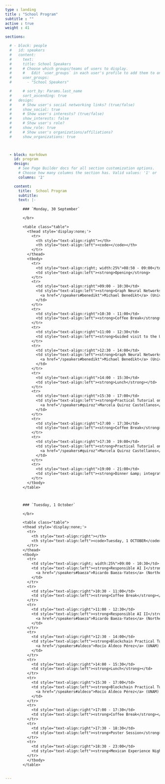 ```yaml
---
type : landing
title : "School Program"
subtitle : ""
active : true
weight : 41

sections:

  # - block: people
  #   id: speakers
  #   content:
  #     text: 
  #     title: School Speakers
  #     # Choose which groups/teams of users to display.
  #     #   Edit `user_groups` in each user's profile to add them to one or more of these groups.
  #     user_groups:
  #       - "School Speakers"

  #     # sort_by: Params.last_name
  #     sort_ascending: true
  #   design:
  #     # Show user's social networking links? (true/false)
  #     show_social: true
  #     # Show user's interests? (true/false)
  #     show_interests: false
  #     # Show user's role?
  #     show_role: true
  #     # Show user's organizations/affiliations?
  #     show_organizations: true
        


  - block: markdown
    id: program
    design:
      # See Page Builder docs for all section customization options.
      # Choose how many columns the section has. Valid values: '1' or '2'.
      columns: '2'  

    content:
      title:  School Program
      subtitle: 
      text: |-
        
        ### `Monday, 30 September`

        </br>

        <table class="table">
          <thead style='display:none;'>
            <tr>
              <th style="text-align:right"></th>
              <th style="text-align:left"><code></code></th>
            </tr>
          </thead>
          <tbody>
            <tr>
              <td style="text-align:right; width:25%">08:50 - 09:00</td>
              <td style="text-align:left"><strong>Opening</strong>
            </tr>
            <tr>
              <td style="text-align:right">09:00 - 10:30</td>
              <td style="text-align:left"><strong>Graph Neural Networks & Graph Management I</strong> <br>
                <a href="/speakers#benedikt">Michael Benedikt</a> (University of Oxford)
              </td>
            </tr>
            <tr>
              <td style="text-align:right">10:30 - 11:00</td>
              <td style="text-align:left"><strong>Coffee Break</strong></td>
            </tr>
            <tr>
              <td style="text-align:right">11:00 - 12:30</td>
              <td style="text-align:left"><strong>Guided visit to the UNAM patrimony areas</strong> (UNESCO World heritage)</td>
            </tr>
            <tr>
              <td style="text-align:right">12:30 - 14:00</td>
              <td style="text-align:left"><strong>Graph Neural Networks & Graph Management II</strong> <br>
                <a href="/speakers#benedikt">Michael Benedikt</a> (University of Oxford)
              </td>
            </tr>
            <tr>
              <td style="text-align:right">14:00 - 15:30</td>
              <td style="text-align:left"><strong>Lunch</strong></td>
            </tr>
            <tr>
              <td style="text-align:right">15:30 - 17:00</td>
              <td style="text-align:left"><strong>Practical Tutorial on Hyper-heuristic Algorithms for Grouping Problems I</strong><br>
                <a href="/speakers#quiroz">Marcela Quiroz Castellanos</a> (IIIA-UV)
              </td>
            </tr>
            <tr>
              <td style="text-align:right">17:00 - 17:30</td>
              <td style="text-align:left"><strong>Coffee Break</strong></td>
            </tr>
            <tr>
              <td style="text-align:right">17:30 - 19:00</td>
              <td style="text-align:left"><strong>Practical Tutorial on Hyper-heuristic Algorithms for Grouping Problems II</strong><br>
                <a href="/speakers#quiroz">Marcela Quiroz Castellanos</a> (IIIA-UV)
              </td>
            </tr>
            <tr>
              <td style="text-align:right">19:00 - 21:00</td>
              <td style="text-align:left"><strong>Dinner &amp; integration activity</strong></td>
            </tr>
          </tbody>
        </table>



        ### `Tuesday, 1 October`

        </br>

        <table class="table">
        <thead style='display:none;'>
          <tr>
            <th style="text-align:right"></th>
            <th style="text-align:left"><code>Tuesday, 1 OCTOBER</code></th>
          </tr>
        </thead>
        <tbody>
          <tr>
            <td style="text-align:right; width:25%">09:00 - 10:30</td>
            <td style="text-align:left"><strong>Responsible AI I</strong></br>
              <a href="/speakers#baeza">Ricardo Baeza-Yates</a> (Northeastern University)
            </td>
          </tr>
          <tr>
            <td style="text-align:right">10:30 - 11:00</td>
            <td style="text-align:left"><strong>Coffee Break</strong></td>
          </tr>
          <tr>
            <td style="text-align:right">11:00 - 12:30</td>
            <td style="text-align:left"><strong>Responsible AI II</strong></br>
              <a href="/speakers#baeza">Ricardo Baeza-Yates</a> (Northeastern University)
            </td>
          </tr>
          <tr>
            <td style="text-align:right">12:30 - 14:00</td>
            <td style="text-align:left"><strong>Blockchain Practical Tutorial I</strong> <br> 
              <a href="/speakers#aldeco">Rocío Aldeco Pérez</a> (UNAM)
            </td>
          </tr>
          <tr>
            <td style="text-align:right">14:00 - 15:30</td>
            <td style="text-align:left"><strong>Lunch</strong></td>
          </tr>
          <tr>
            <td style="text-align:right">15:30 - 17:00</td>
            <td style="text-align:left"><strong>Blockchain Practical Tutorial II</strong> <br> 
              <a href="/speakers#aldeco">Rocío Aldeco Pérez</a> (UNAM)
            </td>
          </tr>
          <tr>
            <td style="text-align:right">17:00 - 17:30</td>
            <td style="text-align:left"><strong>Coffee Break</strong></td>
          </tr>
          <tr>
            <td style="text-align:right">17:30 - 18:30</td>
            <td style="text-align:left"><strong>Poster Session</strong></td>
          </tr>
          <tr>
            <td style="text-align:right">18:30 - 23:00</td>
            <td style="text-align:left"><strong>Mexican Experience Night</strong> <br> - <a href="https://cmll.com/cartelera/" target="_blank" rel="noopener">Lucha Libre @ Arena México</a> <br> - Tacos Dinner</td>
          </tr>
          </tbody>
        </table>
      

---
```

